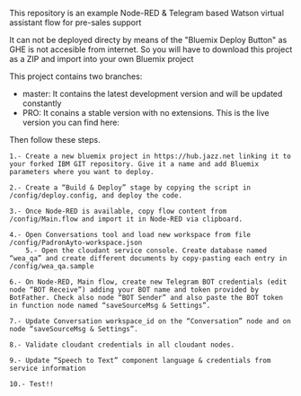 This repository is an example Node-RED & Telegram based Watson virtual assistant flow for pre-sales support

It can not be deployed directy by means of the "Bluemix Deploy Button" as GHE is not accesible from internet. So you will have to download this project as a ZIP and import into your own Bluemix project

This project contains two branches:

- master: It contains the latest development version and will be updated constantly
- PRO: It conains a stable version with no extensions. This is the live version you can find here: 

Then follow these steps.

	1.- Create a new bluemix project in https://hub.jazz.net linking it to your forked IBM GIT repository. Give it a name and add Bluemix parameters where you want to deploy.

	2.- Create a “Build & Deploy” stage by copying the script in /config/deploy.config, and deploy the code.

	3.- Once Node-RED is available, copy flow content from /config/Main.flow and import it in Node-RED via clipboard.

	4.- Open Conversations tool and load new workspace from file /config/PadronAyto-workspace.json
		5.- Open the cloudant service console. Create database named “wea_qa” and create different documents by copy-pasting each entry in /config/wea_qa.sample

	6.- On Node-RED, Main flow, create new Telegram BOT credentials (edit node “BOT Receive”) adding your BOT name and token provided by BotFather. Check also node “BOT Sender” and also paste the BOT token in function node named “saveSourceMsg & Settings”.

	7.- Update Conversation workspace_id on the “Conversation” node and on node “saveSourceMsg & Settings”.

	8.- Validate cloudant credentials in all cloudant nodes.

	9.- Update “Speech to Text” component language & credentials from service information

	10.- Test!!

